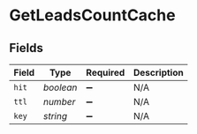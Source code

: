 # GetLeadsCountCache


## Fields

| Field              | Type               | Required           | Description        |
| ------------------ | ------------------ | ------------------ | ------------------ |
| `hit`              | *boolean*          | :heavy_minus_sign: | N/A                |
| `ttl`              | *number*           | :heavy_minus_sign: | N/A                |
| `key`              | *string*           | :heavy_minus_sign: | N/A                |